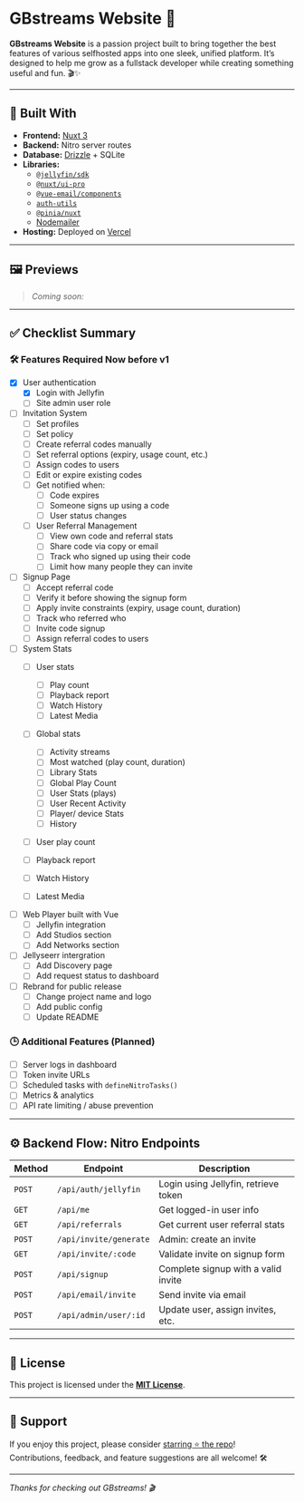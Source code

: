 # GBstreams Website 🌟

**GBstreams Website** is a passion project built to bring together the best features of various selfhosted apps into one sleek, unified platform. It’s designed to help me grow as a fullstack developer while creating something useful and fun. 🎬✨

---

## 🚀 Built With

- **Frontend:** [Nuxt 3](https://nuxt.com)
- **Backend:** Nitro server routes
- **Database:** [Drizzle](https://orm.drizzle.team/) + SQLite
- **Libraries:**
  - [`@jellyfin/sdk`](https://github.com/jellyfin/jellyfin-sdk-typescript)
  - [`@nuxt/ui-pro`](https://ui.nuxt.com/pro)
  - [`@vue-email/components`](https://vue-email.com)
  - [`auth-utils`](https://nuxt.com/modules/auth-utils)
  - [`@pinia/nuxt`](https://nuxt.com/modules/pinia)
  - [Nodemailer](https://nodemailer.com)
- **Hosting:** Deployed on [Vercel](https://vercel.com)

---

## 🖼️ Previews

> _Coming soon:_

---

## ✅ Checklist Summary

### 🛠 Features Required Now before v1
- [x] User authentication
  - [x] Login with Jellyfin
  - [ ] Site admin user role
- [ ] Invitation System
  - [ ] Set profiles
  - [ ] Set policy
  - [ ] Create referral codes manually
  - [ ] Set referral options (expiry, usage count, etc.)
  - [ ] Assign codes to users
  - [ ] Edit or expire existing codes
  - [ ] Get notified when:
    - [ ] Code expires
    - [ ] Someone signs up using a code
    - [ ] User status changes
  - [ ] User Referral Management
    - [ ] View own code and referral stats
    - [ ] Share code via copy or email
    - [ ] Track who signed up using their code
    - [ ] Limit how many people they can invite
- [ ] Signup Page
  - [ ] Accept referral code
  - [ ] Verify it before showing the signup form
  - [ ] Apply invite constraints (expiry, usage count, duration)
  - [ ] Track who referred who
  - [ ] Invite code signup
  - [ ] Assign referral codes to users
- [ ] System Stats
  - [ ] User stats
    - [ ] Play count
    - [ ] Playback report
    - [ ] Watch History
    - [ ] Latest Media
  - [ ] Global stats
    - [ ] Activity streams
    - [ ] Most watched (play count, duration)
    - [ ] Library Stats
    - [ ] Global Play Count
    - [ ] User Stats (plays)
    - [ ] User Recent Activity
    - [ ] Player/ device Stats
    - [ ] History
  - [ ] User play count
  - [ ] Playback report
  - [ ] Watch History
  - [ ] Latest Media


- [ ] Web Player built with Vue
  - [ ] Jellyfin integration
  - [ ] Add Studios section
  - [ ] Add Networks section
- [ ] Jellyseerr intergration
  - [ ] Add Discovery page
  - [ ] Add request status to dashboard
- [ ] Rebrand for public release
  - [ ] Change project name and logo
  - [ ] Add public config
  - [ ] Update README

### 🕒 Additional Features (Planned)
- [ ] Server logs in dashboard
- [ ] Token invite URLs
- [ ] Scheduled tasks with `defineNitroTasks()`
- [ ] Metrics & analytics
- [ ] API rate limiting / abuse prevention

---

## ⚙️ Backend Flow: Nitro Endpoints

| Method | Endpoint | Description |
|--------|----------|-------------|
| `POST` | `/api/auth/jellyfin` | Login using Jellyfin, retrieve token |
| `GET`  | `/api/me` | Get logged-in user info |
| `GET`  | `/api/referrals` | Get current user referral stats |
| `POST` | `/api/invite/generate` | Admin: create an invite |
| `GET`  | `/api/invite/:code` | Validate invite on signup form |
| `POST` | `/api/signup` | Complete signup with a valid invite |
| `POST` | `/api/email/invite` | Send invite via email |
| `POST` | `/api/admin/user/:id` | Update user, assign invites, etc. |

---

## 📄 License

This project is licensed under the **[MIT License](LICENSE)**.

---

## 🌟 Support

If you enjoy this project, please consider [starring ⭐ the repo](https://github.com/keyboarddabbler/gbstreams.com)!  
Contributions, feedback, and feature suggestions are all welcome! 🛠️

---

_Thanks for checking out GBstreams! 🎬_
